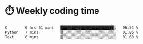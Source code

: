 
# :stopwatch: Weekly coding time
<!--START_SECTION:waka-->

```txt
C        6 hrs 51 mins   ████████████████████████░   96.54 %
Python   7 mins          ▒░░░░░░░░░░░░░░░░░░░░░░░░   01.86 %
Text     6 mins          ▒░░░░░░░░░░░░░░░░░░░░░░░░   01.60 %
```

<!--END_SECTION:waka-->


<!-- <p> <img src="https://github-readme-stats.vercel.app/api?username=cozgerest&show_icons=true&hide_border=false" />  </p> -->

